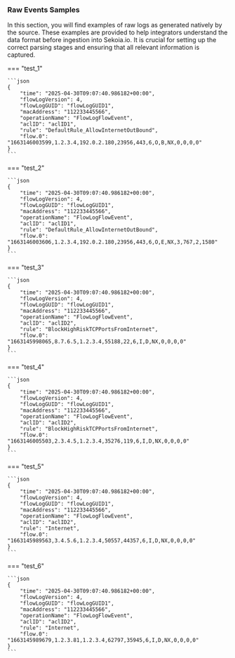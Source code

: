 
### Raw Events Samples

In this section, you will find examples of raw logs as generated natively by the source. These examples are provided to help integrators understand the data format before ingestion into Sekoia.io. It is crucial for setting up the correct parsing stages and ensuring that all relevant information is captured.


=== "test_1"


    ```json
	{
        "time": "2025-04-30T09:07:40.986182+00:00",
        "flowLogVersion": 4,
        "flowLogGUID": "flowLogGUID1",
        "macAddress": "112233445566",
        "operationName": "FlowLogFlowEvent",
        "aclID": "aclID1",
        "rule": "DefaultRule_AllowInternetOutBound",
        "flow.0": "1663146003599,1.2.3.4,192.0.2.180,23956,443,6,O,B,NX,0,0,0,0"
    }
    ```



=== "test_2"


    ```json
	{
        "time": "2025-04-30T09:07:40.986182+00:00",
        "flowLogVersion": 4,
        "flowLogGUID": "flowLogGUID1",
        "macAddress": "112233445566",
        "operationName": "FlowLogFlowEvent",
        "aclID": "aclID1",
        "rule": "DefaultRule_AllowInternetOutBound",
        "flow.0": "1663146003606,1.2.3.4,192.0.2.180,23956,443,6,O,E,NX,3,767,2,1580"
    }
    ```



=== "test_3"


    ```json
	{
        "time": "2025-04-30T09:07:40.986182+00:00",
        "flowLogVersion": 4,
        "flowLogGUID": "flowLogGUID1",
        "macAddress": "112233445566",
        "operationName": "FlowLogFlowEvent",
        "aclID": "aclID2",
        "rule": "BlockHighRiskTCPPortsFromInternet",
        "flow.0": "1663145998065,8.7.6.5,1.2.3.4,55188,22,6,I,D,NX,0,0,0,0"
    }
    ```



=== "test_4"


    ```json
	{
        "time": "2025-04-30T09:07:40.986182+00:00",
        "flowLogVersion": 4,
        "flowLogGUID": "flowLogGUID1",
        "macAddress": "112233445566",
        "operationName": "FlowLogFlowEvent",
        "aclID": "aclID2",
        "rule": "BlockHighRiskTCPPortsFromInternet",
        "flow.0": "1663146005503,2.3.4.5,1.2.3.4,35276,119,6,I,D,NX,0,0,0,0"
    }
    ```



=== "test_5"


    ```json
	{
        "time": "2025-04-30T09:07:40.986182+00:00",
        "flowLogVersion": 4,
        "flowLogGUID": "flowLogGUID1",
        "macAddress": "112233445566",
        "operationName": "FlowLogFlowEvent",
        "aclID": "aclID2",
        "rule": "Internet",
        "flow.0": "1663145989563,3.4.5.6,1.2.3.4,50557,44357,6,I,D,NX,0,0,0,0"
    }
    ```



=== "test_6"


    ```json
	{
        "time": "2025-04-30T09:07:40.986182+00:00",
        "flowLogVersion": 4,
        "flowLogGUID": "flowLogGUID1",
        "macAddress": "112233445566",
        "operationName": "FlowLogFlowEvent",
        "aclID": "aclID2",
        "rule": "Internet",
        "flow.0": "1663145989679,1.2.3.81,1.2.3.4,62797,35945,6,I,D,NX,0,0,0,0"
    }
    ```



